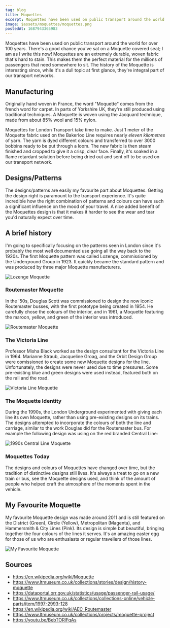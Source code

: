 ```yaml
---
tag: blog
title: Moquettes
excerpt: Moquettes have been used on public transport around the world for over 100 years. Find out what they are and why in this post...
image: $assets/moquettes/moquettes.png
postedAt: 1687943365983
---
```


Moquettes have been used on public transport around the world for over 100 years. There's a good chance you've sat on a Moquette covered seat; I am as I write this now! Moquettes are an extremely durable, woven fabric that's hard to stain. This makes them the perfect material for the millions of passengers that need somewhere to sit. The history of the Moquette is interesting since, while it's a dull topic at first glance, they're integral part of our transport networks.

## Manufacturing

Originally hand woven in France, the word "Moquette" comes from the french word for carpet. In parts of Yorkshire UK, they're still produced using traditional techniques. A Moquette is woven using the Jacquard technique, made from about 85% wool and 15% nylon.

Moquettes for London Transport take time to make. Just 1 meter of the Moquette fabric used on the Bakerloo Line requires nearly _eleven kilometres_ of yarn. The yarn is dyed different colours and transferred to over 3000 bobbins ready to be put through a loom. The new fabric is then steam finished and cropped to give it a crisp, clear face. Finally, it's soaked in a flame retardant solution before being dried out and sent off to be used on our transport network.

## Designs/Patterns

The designs/patterns are easily my favourite part about Moquettes. Getting the design right is paramount to the transport experience. It's quite incredible how the right combination of patterns and colours can have such a significant influence on the mood of your travel. A nice added benefit of the Moquettes design is that it makes it harder to see the wear and tear you'd naturally expect over time.

## A brief history

I'm going to specifically focusing on the patterns seen in London since it's probably the most well documented use going all the way back to the 1920s. The first Moquette pattern was called Lozenge, commissioned by the Underground Group in 1923. It quickly became the standard pattern and was produced by three major Moquette manufacturers.

![Lozenge Moquette]($assets/moquettes/lozenge-moquette.png)

### Routemaster Moquette

In the '50s, Douglas Scott was commissioned to design the now iconic Routemaster busses, with the first prototype being created in 1954. He carefully chose the colours of the interior, and in 1961, a Moquette featuring the maroon, yellow, and green of the interior was introduced.

![Routemaster Moquette]($assets/moquettes/routemaster-moquette.png)

### The Victoria Line

Professor Misha Black worked as the design consultant for the Victoria Line in 1964. Marianne Straub, Jacqueline Groag, and the Orbit Design Group were comissioned to create some new Moquette designs for the line. Unfortunately, the designs were never used due to time pressures. Some pre-existing blue and green designs were used instead, featured both on the rail and the road.

![Victoria Line Moquette]($assets/moquettes/victoria-line-moquette.png)

### The Moquette Identity

During the 1990s, the London Underground experimented with giving each line its own Moquette, rather than using pre-existing designs on its trains. The designs attempted to incorporate the colours of both the line and carriage, similar to the work Douglas did for the Routemaster bus. For example the following design was using on the red branded Central Line:

![1990s Central Line Moquette]($assets/moquettes/old-central-line-moquette.png)

### Moquettes Today

The designs and colours of Moquettes have changed over time, but the tradition of distinctive designs still lives. It's always a treat to go on a new train or bus, see the Moquette designs used, and think of the amount of people who helped craft the atmosphere of the moments spent in the vehicle.

## My Favourite Moquette

My favourite Moquette design was made around 2011 and is still featured on the District (Green), Circle (Yellow), Metropolitan (Magenta), and Hammersmith & City Lines (Pink). Its design is simple but beautiful, bringing together the four colours of the lines it serves. It's an amazing easter egg for those of us who are enthusiasts or regular travellers of those lines.

![My Favourite Moquette]($assets/moquettes/best-moquette.png)

## Sources

-   https://en.wikipedia.org/wiki/Moquette
-   https://www.ltmuseum.co.uk/collections/stories/design/history-moquette
-   https://dataportal.orr.gov.uk/statistics/usage/passenger-rail-usage/
-   https://www.ltmuseum.co.uk/collections/collections-online/vehicle-parts/item/1997-2993-128
-   https://en.wikipedia.org/wiki/AEC_Routemaster
-   https://www.ltmuseum.co.uk/collections/projects/moquette-project
-   https://youtu.be/BebTORlFqAs
